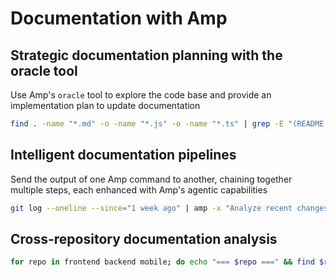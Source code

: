 # Documentation with Amp

## Strategic documentation planning with the oracle tool

Use Amp's `oracle` tool to explore the code base and provide an implementation plan to update documentation

```bash
find . -name "*.md" -o -name "*.js" -o -name "*.ts" | grep -E "(README|docs|comments)" | amp -x "Use the oracle to assess current documentation completeness and create a comprehensive improvement strategy"
```

## Intelligent documentation pipelines

Send the output of one Amp command to another, chaining together multiple steps, each enhanced with Amp's agentic capabilities

```bash
git log --oneline --since="1 week ago" | amp -x "Analyze recent changes and spawn subagents to: 1) identify undocumented features, 2) generate changelog entries, 3) update API documentation, 4) validate documentation accuracy" | amp -x "Orchestrate documentation updates and create PR"
```

## Cross-repository documentation analysis

```bash
for repo in frontend backend mobile; do echo "=== $repo ===" && find $repo -name "README.md" -exec cat {} \;; done | amp -x "Analyze documentation across repositories, spawn subagents to: 1) ensure consistency in setup instructions, 2) identify gaps in cross-service documentation, 3) recommend unified documentation strategy"
```